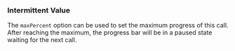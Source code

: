 ### Intermittent Value

The `maxPercent` option can be used to set the maximum progress of this call. After reaching the maximum, the progress bar will be in a paused state waiting for the next call.
